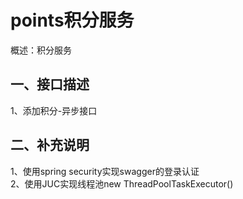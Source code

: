 # points积分服务
概述：积分服务<br>

## 一、接口描述
1、添加积分-异步接口

## 二、补充说明
1、使用spring security实现swagger的登录认证<br>
2、使用JUC实现线程池new ThreadPoolTaskExecutor()
